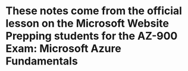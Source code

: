 # These notes come from the official lesson on the Microsoft Website Prepping students for the AZ-900 Exam: Microsoft Azure Fundamentals
